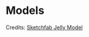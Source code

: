 # Models

Credits: [Sketchfab Jelly Model](https://sketchfab.com/3d-models/simple-spotted-jellyfish-baked-animation-d5006697ad3c4bc1ac814110cde19af2)
